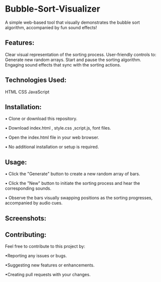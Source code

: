 # Bubble-Sort-Visualizer
A simple web-based tool that visually demonstrates the bubble sort algorithm, accompanied by fun sound effects!

## Features:

Clear visual representation of the sorting process.
User-friendly controls to:
Generate new random arrays.
Start and pause the sorting algorithm.
Engaging sound effects that sync with the sorting actions.
## Technologies Used:

HTML
CSS
JavaScript
## Installation:

• Clone or download this repository.

• Download index.html , style.css ,script.js, font files.

• Open the index.html file in your web browser.

• No additional installation or setup is required.
## Usage:

• Click the "Generate" button to create a new random array of bars.

• Click the "New" button to initiate the sorting process and hear the corresponding sounds.

• Observe the bars visually swapping positions as the sorting progresses, accompanied by audio cues.
## Screenshots:


## Contributing:

Feel free to contribute to this project by:

•Reporting any issues or bugs.

•Suggesting new features or enhancements.

•Creating pull requests with your changes.
